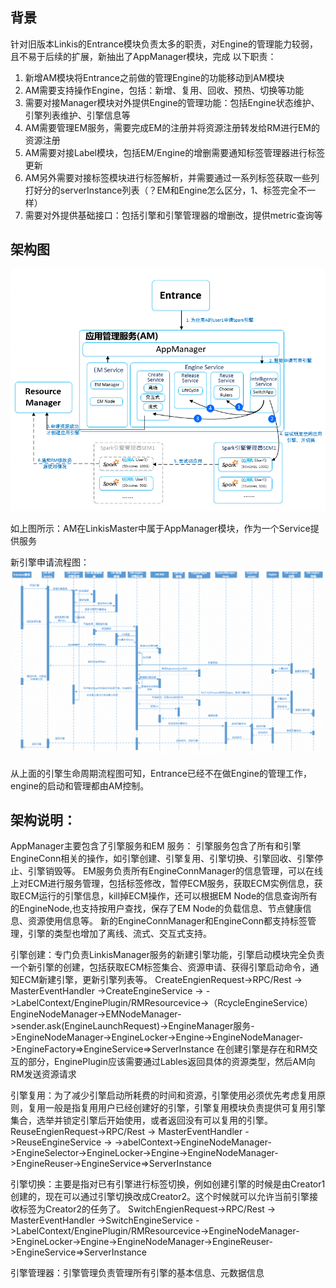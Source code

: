 ## 背景
针对旧版本Linkis的Entrance模块负责太多的职责，对Engine的管理能力较弱，且不易于后续的扩展，新抽出了AppManager模块，完成
以下职责：
1. 新增AM模块将Entrance之前做的管理Engine的功能移动到AM模块
2. AM需要支持操作Engine，包括：新增、复用、回收、预热、切换等功能
3. 需要对接Manager模块对外提供Engine的管理功能：包括Engine状态维护、引擎列表维护、引擎信息等
4. AM需要管理EM服务，需要完成EM的注册并将资源注册转发给RM进行EM的资源注册
5. AM需要对接Label模块，包括EM/Engine的增删需要通知标签管理器进行标签更新
6. AM另外需要对接标签模块进行标签解析，并需要通过一系列标签获取一些列打好分的serverInstance列表（？EM和Engine怎么区分，1、标签完全不一样）
7. 需要对外提供基础接口：包括引擎和引擎管理器的增删改，提供metric查询等

## 架构图

![](../../../Images/Architecture/AppManager-03.png)

如上图所示：AM在LinkisMaster中属于AppManager模块，作为一个Service提供服务

新引擎申请流程图：
![](../../../Images/Architecture/AppManager-02.png)


从上面的引擎生命周期流程图可知，Entrance已经不在做Engine的管理工作，engine的启动和管理都由AM控制。

## 架构说明：

AppManager主要包含了引擎服务和EM 服务：
引擎服务包含了所有和引擎EngineConn相关的操作，如引擎创建、引擎复用、引擎切换、引擎回收、引擎停止、引擎销毁等。
EM服务负责所有EngineConnManager的信息管理，可以在线上对ECM进行服务管理，包括标签修改，暂停ECM服务，获取ECM实例信息，获取ECM运行的引擎信息，kill掉ECM操作，还可以根据EM Node的信息查询所有的EngineNode,也支持按用户查找，保存了EM Node的负载信息、节点健康信息、资源使用信息等。
新的EngineConnManager和EngineConn都支持标签管理，引擎的类型也增加了离线、流式、交互式支持。

引擎创建：专门负责LinkisManager服务的新建引擎功能，引擎启动模块完全负责一个新引擎的创建，包括获取ECM标签集合、资源申请、获得引擎启动命令，通知ECM新建引擎，更新引擎列表等。
CreateEngienRequest->RPC/Rest -> MasterEventHandler ->CreateEngineService ->
->LabelContext/EnginePlugin/RMResourcevice->（RcycleEngineService）EngineNodeManager->EMNodeManager->sender.ask(EngineLaunchRequest)->EngineManager服务->EngineNodeManager->EngineLocker->Engine->EngineNodeManager->EngineFactory=&gt;EngineService=&gt;ServerInstance
在创建引擎是存在和RM交互的部分，EnginePlugin应该需要通过Lables返回具体的资源类型，然后AM向RM发送资源请求

引擎复用：为了减少引擎启动所耗费的时间和资源，引擎使用必须优先考虑复用原则，复用一般是指复用用户已经创建好的引擎，引擎复用模块负责提供可复用引擎集合，选举并锁定引擎后开始使用，或者返回没有可以复用的引擎。
ReuseEngienRequest->RPC/Rest -> MasterEventHandler ->ReuseEngineService ->
->abelContext->EngineNodeManager->EngineSelector->EngineLocker->Engine->EngineNodeManager->EngineReuser->EngineService=&gt;ServerInstance

引擎切换：主要是指对已有引擎进行标签切换，例如创建引擎的时候是由Creator1创建的，现在可以通过引擎切换改成Creator2。这个时候就可以允许当前引擎接收标签为Creator2的任务了。
SwitchEngienRequest->RPC/Rest -> MasterEventHandler ->SwitchEngineService ->LabelContext/EnginePlugin/RMResourcevice->EngineNodeManager->EngineLocker->Engine->EngineNodeManager->EngineReuser->EngineService=&gt;ServerInstance

引擎管理器：引擎管理负责管理所有引擎的基本信息、元数据信息


